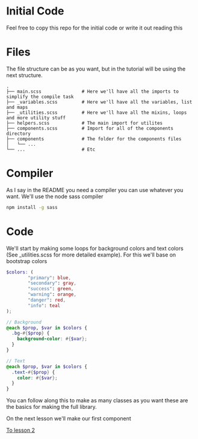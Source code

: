# Initial Code

Feel free to copy this repo for the initial code or write it out reading this

# Files

The file structure can be as you want, but in the tutorial will be using the next structure.

````
.
├── main.scss               # Here we'll have all the imports to simplify the compile task
├── _variables.scss         # Here we'll have all the variables, list and maps
├── _utilities.scss         # Here we'll have all the mixins, loops and more utility stuff
├── helpers.scss            # The main import for utilites
├── components.scss         # Import for all of the components directory
├── components              # The folder for the components files
│   └── ...                 
└── ...                     # Etc
````

# Compiler

As I say in the README you need a compiler you can use whatever you want. We'll use the node sass compiler

````sh
npm install -g sass
````

# Code

We'll start by making some loops for background colors and text colors (See  _utilities.scss for more detailed example).
For this we'll base on bootstrap colors

````scss
$colors: (
        "primary": blue,
        "secondary": gray,
        "success": green,
        "warning": orange,
        "danger": red,
        "info": teal
);

// Background
@each $prop, $var in $colors {
  .bg-#{$prop} {
    background-color: #{$var};
  }
}

// Text
@each $prop, $var in $colors {
  .text-#{$prop} {
    color: #{$var};
  }
}
````

You can follow along this to make as many classes as you want these are the basics for making the full library.

On the next lesson we'll make our first component

[To lesson 2](/2%20-%20Our%20first%20component.md)